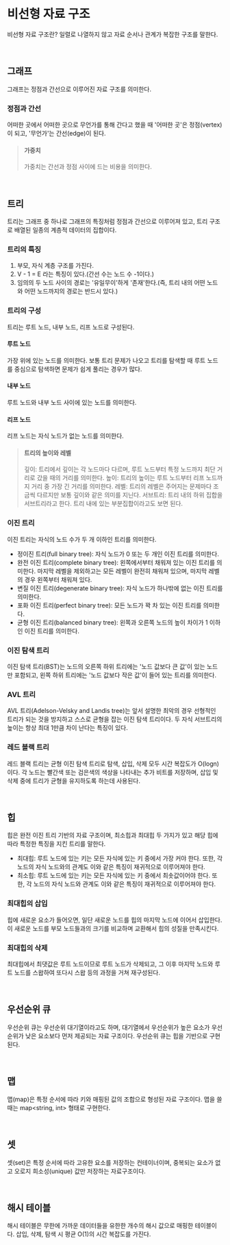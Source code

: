 # 비선형 자료 구조

비선형 자료 구조란? 일렬로 나열하지 않고 자료 순서나 관계가 복잡한 구조를 말한다.

<br>

## 그래프

그래프는 정점과 간선으로 이루어진 자료 구조를 의미한다.

### 정점과 간선

어떠한 곳에서 어떠한 곳으로 무언가를 통해 간다고 했을 때 '어떠한 곳'은 정점(vertex)이 되고, '무언가'는 간선(edge)이 된다.

> #### 가중치
> 가중치는 간선과 정점 사이에 드는 비용을 의미한다.

<br>

## 트리

트리는 그래프 중 하나로 그래프의 특징처럼 정점과 간선으로 이루어져 있고, 트리 구조로 배열된 일종의 계층적 데이터의 집합이다.

### 트리의 특징

1. 부모, 자식 계층 구조를 가진다.
2. V - 1 = E 라는 특징이 있다.(간선 수는 노드 수 -1이다.)
3. 임의의 두 노드 사이의 경로는 '유일무이'하게 '존재'한다.(즉, 트리 내의 어떤 노드와 어떤 노드까지의 경로는 반드시 있다.)

### 트리의 구성

트리는 루트 노드, 내부 노드, 리프 노드로 구성된다.

#### 루트 노드

가장 위에 있는 노드를 의미한다. 보통 트리 문제가 나오고 트리를 탐색할 때 루트 노드를 중심으로 탐색하면 문제가 쉽게 풀리는 경우가 많다.

#### 내부 노드

루트 노드와 내부 노드 사이에 있는 노드를 의미한다.

#### 리프 노드

리프 노드는 자식 노드가 없는 노드를 의미한다.

> #### 트리의 높이와 레벨
> 깊이: 트리에서 깊이는 각 노드마다 다르며, 루트 노드부터 특정 노드까지 최단 거리로 갔을 때의 거리를 의미한다.
> 높이: 트리의 높이는 루트 노드부터 리프 노드까지 거리 중 가장 긴 거리를 의미한다.
> 레벨: 트리의 레벨은 주어지는 문제마다 조금씩 다르지만 보통 깊이와 같은 의미를 지닌다.
> 서브트리: 트리 내의 하위 집합을 서브트리라고 한다. 트리 내에 있는 부분집합이라고도 보면 된다.

### 이진 트리

이진 트리는 자식의 노드 수가 두 개 이하인 트리를 의미한다.
- 정이진 트리(full binary tree): 자식 노드가 0 또는 두 개인 이진 트리를 의미한다.
- 완전 이진 트리(complete binary tree): 왼쪽에서부터 채워져 있는 이진 트리를 의미한다. 마지막 레벨을 제외하고는 모든 레벨이 완전히 채워져 있으며, 마지막 레벨의 경우 왼쪽부터 채워져 있다.
- 변질 이진 트리(degenerate binary tree): 자식 노드가 하나밖에 없는 이진 트리를 의미한다.
- 포화 이진 트리(perfect binary tree): 모든 노드가 꽉 차 있는 이진 트리를 의미한다.
- 균형 이진 트리(balanced binary tree): 왼쪽과 오른쪽 노드의 높이 차이가 1 이하인 이진 트리를 의미한다.

### 이진 탐색 트리

이진 탐색 트리(BST)는 노드의 오른쪽 하위 트리에는 '노드 값보다 큰 값'이 있는 노드만 포함되고, 왼쪽 하위 트리에는 '노드 값보다 작은 값'이 들어 있는 트리를 의미한다.

### AVL 트리

AVL 트리(Adelson-Velsky and Landis tree)는 앞서 설명한 최악의 경우 선형적인 트리가 되는 것을 방지하고 스스로 균형을 잡는 이진 탐색 트리이다. 두 자식 서브트리의 높이는 항상 최대 1만큼 차이 난다는 특징이 있다.

### 레드 블랙 트리

레드 블랙 트리는 균형 이진 탐색 트리로 탐색, 삽입, 삭제 모두 시간 복잡도가 O(logn)이다.
각 노드는 빨간색 또는 검은색의 색상을 나타내는 추가 비트를 저장하며, 삽입 및 삭제 중에 트리가 균형을 유지하도록 하는데 사용된다.

<br>

## 힙

힙은 완전 이진 트리 기반의 자료 구조이며, 최소힙과 최대힙 두 가지가 있고 해당 힙에 따라 특정한 특징을 지킨 트리를 말한다.
- 최대힙: 루트 노드에 있는 키는 모든 자식에 있는 키 중에서 가장 커야 한다. 또한, 각 노드의 자식 노드와의 관계도 이와 같은 특징이 재귀적으로 이루어져야 한다.
- 최소힙: 루트 노드에 있는 키는 모든 자식에 있는 키 중에서 최솟값이어야 한다. 또한, 각 노드의 자식 노드와 관계도 이와 같은 특징이 재귀적으로 이루어져야 한다.

### 최대힙의 삽입

힙에 새로운 요소가 들어오면, 일단 새로운 노드를 힙의 마지막 노드에 이어서 삽입한다. 이 새로운 노드를 부모 노드들과의 크기를 비교하며 교환해서 힙의 성질을 만족시킨다.

### 최대힙의 삭제

최대힙에서 최댓값은 루트 노드이므로 루트 노드가 삭제되고, 그 이후 마지막 노드와 루트 노드를 스왑하여 또다시 스왑 등의 과정을 거쳐 재구성된다.

<br>

## 우선순위 큐

우선순위 큐는 우선순위 대기열이라고도 하며, 대기열에서 우선순위가 높은 요소가 우선순위가 낮은 요소보다 먼저 제공되는 자료 구조이다.
우선순위 큐는 힙을 기반으로 구현된다.

<br>

## 맵

맵(map)은 특정 순서에 따라 키와 매핑된 값의 조합으로 형성된 자료 구조이다.
맵을 쓸 때는 map<string, int> 형태로 구현한다.

<br>

## 셋

셋(set)은 특정 순서에 따라 고유한 요소를 저장하는 컨테이너이며, 중복되는 요소가 없고 오로지 희소성(unique) 값만 저장하는 자료구조이다.

<br>

## 해시 테이블

해시 테이블은 무한에 가까운 데이터들을 유한한 개수의 해시 값으로 매핑한 테이블이다.
삽입, 삭제, 탐색 시 평균 O(1)의 시간 복잡도를 가진다.
